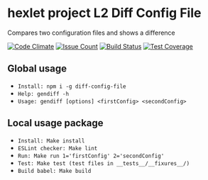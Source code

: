 # hexlet project L2 Diff Config File

Compares two configuration files and shows a difference

[![Code Climate](https://codeclimate.com/github/guar47/project-lvl2-s13/badges/gpa.svg)](https://codeclimate.com/github/guar47/project-lvl2-s13)
[![Issue Count](https://codeclimate.com/github/guar47/project-lvl2-s13/badges/issue_count.svg)](https://codeclimate.com/github/guar47/project-lvl2-s13)
[![Build Status](https://travis-ci.org/guar47/project-lvl2-s13.svg?branch=master)](https://travis-ci.org/guar47/project-lvl2-s13)
[![Test Coverage](https://codeclimate.com/github/guar47/project-lvl2-s13/badges/coverage.svg)](https://codeclimate.com/github/guar47/project-lvl2-s13/coverage)

## Global usage
* `Install: npm i -g diff-config-file`
* `Help: gendiff -h`
* `Usage: gendiff [options] <firstConfig> <secondConfig>`

## Local usage package
* `Install: Make install`
* `ESLint checker: Make lint`
* `Run: Make run 1='firstConfig' 2='secondConfig'`
* `Test: Make test (test files in __tests__/__fixures__/)`
* `Build babel: Make build`
